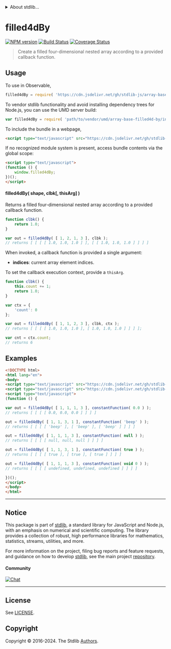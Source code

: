 <!--

@license Apache-2.0

Copyright (c) 2023 The Stdlib Authors.

Licensed under the Apache License, Version 2.0 (the "License");
you may not use this file except in compliance with the License.
You may obtain a copy of the License at

   http://www.apache.org/licenses/LICENSE-2.0

Unless required by applicable law or agreed to in writing, software
distributed under the License is distributed on an "AS IS" BASIS,
WITHOUT WARRANTIES OR CONDITIONS OF ANY KIND, either express or implied.
See the License for the specific language governing permissions and
limitations under the License.

-->


<details>
  <summary>
    About stdlib...
  </summary>
  <p>We believe in a future in which the web is a preferred environment for numerical computation. To help realize this future, we've built stdlib. stdlib is a standard library, with an emphasis on numerical and scientific computation, written in JavaScript (and C) for execution in browsers and in Node.js.</p>
  <p>The library is fully decomposable, being architected in such a way that you can swap out and mix and match APIs and functionality to cater to your exact preferences and use cases.</p>
  <p>When you use stdlib, you can be absolutely certain that you are using the most thorough, rigorous, well-written, studied, documented, tested, measured, and high-quality code out there.</p>
  <p>To join us in bringing numerical computing to the web, get started by checking us out on <a href="https://github.com/stdlib-js/stdlib">GitHub</a>, and please consider <a href="https://opencollective.com/stdlib">financially supporting stdlib</a>. We greatly appreciate your continued support!</p>
</details>

# filled4dBy

[![NPM version][npm-image]][npm-url] [![Build Status][test-image]][test-url] [![Coverage Status][coverage-image]][coverage-url] <!-- [![dependencies][dependencies-image]][dependencies-url] -->

> Create a filled four-dimensional nested array according to a provided callback function.

<!-- Section to include introductory text. Make sure to keep an empty line after the intro `section` element and another before the `/section` close. -->

<section class="intro">

</section>

<!-- /.intro -->

<!-- Package usage documentation. -->



<section class="usage">

## Usage

To use in Observable,

```javascript
filled4dBy = require( 'https://cdn.jsdelivr.net/gh/stdlib-js/array-base-filled4d-by@umd/browser.js' )
```

To vendor stdlib functionality and avoid installing dependency trees for Node.js, you can use the UMD server build:

```javascript
var filled4dBy = require( 'path/to/vendor/umd/array-base-filled4d-by/index.js' )
```

To include the bundle in a webpage,

```html
<script type="text/javascript" src="https://cdn.jsdelivr.net/gh/stdlib-js/array-base-filled4d-by@umd/browser.js"></script>
```

If no recognized module system is present, access bundle contents via the global scope:

```html
<script type="text/javascript">
(function () {
    window.filled4dBy;
})();
</script>
```

#### filled4dBy( shape, clbk\[, thisArg] )

Returns a filled four-dimensional nested array according to a provided callback function.

```javascript
function clbk() {
    return 1.0;
}

var out = filled4dBy( [ 1, 2, 1, 3 ], clbk );
// returns [ [ [ [ 1.0, 1.0, 1.0 ] ], [ [ 1.0, 1.0, 1.0 ] ] ] ]
```

When invoked, a callback function is provided a single argument:

-   **indices**: current array element indices.

To set the callback execution context, provide a `thisArg`.

<!-- eslint-disable no-invalid-this -->

```javascript
function clbk() {
    this.count += 1;
    return 1.0;
}

var ctx = {
    'count': 0
};

var out = filled4dBy( [ 1, 1, 2, 3 ], clbk, ctx );
// returns [ [ [ [ 1.0, 1.0, 1.0 ], [ 1.0, 1.0, 1.0 ] ] ] ];

var cnt = ctx.count;
// returns 6
```

</section>

<!-- /.usage -->

<!-- Package usage notes. Make sure to keep an empty line after the `section` element and another before the `/section` close. -->

<section class="notes">

</section>

<!-- /.notes -->

<!-- Package usage examples. -->

<section class="examples">

## Examples

<!-- eslint no-undef: "error" -->

```html
<!DOCTYPE html>
<html lang="en">
<body>
<script type="text/javascript" src="https://cdn.jsdelivr.net/gh/stdlib-js/utils-constant-function@umd/browser.js"></script>
<script type="text/javascript" src="https://cdn.jsdelivr.net/gh/stdlib-js/array-base-filled4d-by@umd/browser.js"></script>
<script type="text/javascript">
(function () {

var out = filled4dBy( [ 1, 1, 1, 3 ], constantFunction( 0.0 ) );
// returns [ [ [ [ 0.0, 0.0, 0.0 ] ] ] ]

out = filled4dBy( [ 1, 1, 3, 1 ], constantFunction( 'beep' ) );
// returns [ [ [ [ 'beep' ], [ 'beep' ], [ 'beep' ] ] ] ]

out = filled4dBy( [ 1, 1, 1, 3 ], constantFunction( null ) );
// returns [ [ [ [ null, null, null ] ] ] ]

out = filled4dBy( [ 1, 1, 3, 1 ], constantFunction( true ) );
// returns [ [ [ [ true ], [ true ], [ true ] ] ] ]

out = filled4dBy( [ 1, 1, 1, 3 ], constantFunction( void 0 ) );
// returns [ [ [ [ undefined, undefined, undefined ] ] ] ]

})();
</script>
</body>
</html>
```

</section>

<!-- /.examples -->

<!-- Section to include cited references. If references are included, add a horizontal rule *before* the section. Make sure to keep an empty line after the `section` element and another before the `/section` close. -->

<section class="references">

</section>

<!-- /.references -->

<!-- Section for related `stdlib` packages. Do not manually edit this section, as it is automatically populated. -->

<section class="related">

</section>

<!-- /.related -->

<!-- Section for all links. Make sure to keep an empty line after the `section` element and another before the `/section` close. -->


<section class="main-repo" >

* * *

## Notice

This package is part of [stdlib][stdlib], a standard library for JavaScript and Node.js, with an emphasis on numerical and scientific computing. The library provides a collection of robust, high performance libraries for mathematics, statistics, streams, utilities, and more.

For more information on the project, filing bug reports and feature requests, and guidance on how to develop [stdlib][stdlib], see the main project [repository][stdlib].

#### Community

[![Chat][chat-image]][chat-url]

---

## License

See [LICENSE][stdlib-license].


## Copyright

Copyright &copy; 2016-2024. The Stdlib [Authors][stdlib-authors].

</section>

<!-- /.stdlib -->

<!-- Section for all links. Make sure to keep an empty line after the `section` element and another before the `/section` close. -->

<section class="links">

[npm-image]: http://img.shields.io/npm/v/@stdlib/array-base-filled4d-by.svg
[npm-url]: https://npmjs.org/package/@stdlib/array-base-filled4d-by

[test-image]: https://github.com/stdlib-js/array-base-filled4d-by/actions/workflows/test.yml/badge.svg?branch=main
[test-url]: https://github.com/stdlib-js/array-base-filled4d-by/actions/workflows/test.yml?query=branch:main

[coverage-image]: https://img.shields.io/codecov/c/github/stdlib-js/array-base-filled4d-by/main.svg
[coverage-url]: https://codecov.io/github/stdlib-js/array-base-filled4d-by?branch=main

<!--

[dependencies-image]: https://img.shields.io/david/stdlib-js/array-base-filled4d-by.svg
[dependencies-url]: https://david-dm.org/stdlib-js/array-base-filled4d-by/main

-->

[chat-image]: https://img.shields.io/gitter/room/stdlib-js/stdlib.svg
[chat-url]: https://app.gitter.im/#/room/#stdlib-js_stdlib:gitter.im

[stdlib]: https://github.com/stdlib-js/stdlib

[stdlib-authors]: https://github.com/stdlib-js/stdlib/graphs/contributors

[umd]: https://github.com/umdjs/umd
[es-module]: https://developer.mozilla.org/en-US/docs/Web/JavaScript/Guide/Modules

[deno-url]: https://github.com/stdlib-js/array-base-filled4d-by/tree/deno
[deno-readme]: https://github.com/stdlib-js/array-base-filled4d-by/blob/deno/README.md
[umd-url]: https://github.com/stdlib-js/array-base-filled4d-by/tree/umd
[umd-readme]: https://github.com/stdlib-js/array-base-filled4d-by/blob/umd/README.md
[esm-url]: https://github.com/stdlib-js/array-base-filled4d-by/tree/esm
[esm-readme]: https://github.com/stdlib-js/array-base-filled4d-by/blob/esm/README.md
[branches-url]: https://github.com/stdlib-js/array-base-filled4d-by/blob/main/branches.md

[stdlib-license]: https://raw.githubusercontent.com/stdlib-js/array-base-filled4d-by/main/LICENSE

</section>

<!-- /.links -->
